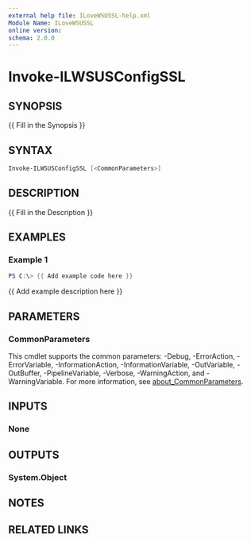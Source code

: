```yaml
---
external help file: ILoveWSUSSL-help.xml
Module Name: ILoveWSUSSL
online version:
schema: 2.0.0
---
```

<!-- #TODO - write help  -->
# Invoke-ILWSUSConfigSSL

## SYNOPSIS

{{ Fill in the Synopsis }}

## SYNTAX

```powershell
Invoke-ILWSUSConfigSSL [<CommonParameters>]
```

## DESCRIPTION

{{ Fill in the Description }}

## EXAMPLES

### Example 1

```powershell
PS C:\> {{ Add example code here }}
```

{{ Add example description here }}

## PARAMETERS

### CommonParameters

This cmdlet supports the common parameters: -Debug, -ErrorAction, -ErrorVariable, -InformationAction, -InformationVariable, -OutVariable, -OutBuffer, -PipelineVariable, -Verbose, -WarningAction, and -WarningVariable. For more information, see [about_CommonParameters](http://go.microsoft.com/fwlink/?LinkID=113216).

## INPUTS

### None

## OUTPUTS

### System.Object

## NOTES

## RELATED LINKS
